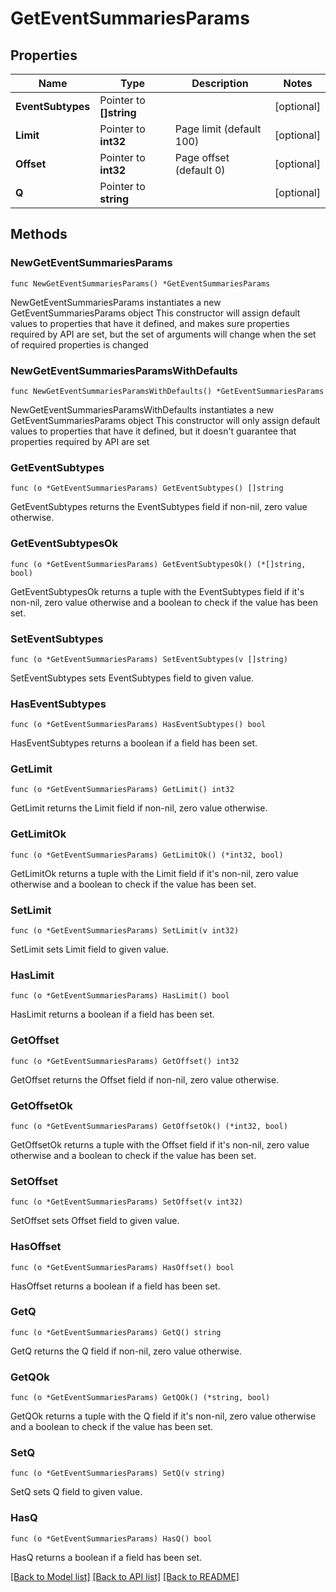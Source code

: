 # GetEventSummariesParams

## Properties

Name | Type | Description | Notes
------------ | ------------- | ------------- | -------------
**EventSubtypes** | Pointer to **[]string** |  | [optional] 
**Limit** | Pointer to **int32** | Page limit (default 100) | [optional] 
**Offset** | Pointer to **int32** | Page offset (default 0) | [optional] 
**Q** | Pointer to **string** |  | [optional] 

## Methods

### NewGetEventSummariesParams

`func NewGetEventSummariesParams() *GetEventSummariesParams`

NewGetEventSummariesParams instantiates a new GetEventSummariesParams object
This constructor will assign default values to properties that have it defined,
and makes sure properties required by API are set, but the set of arguments
will change when the set of required properties is changed

### NewGetEventSummariesParamsWithDefaults

`func NewGetEventSummariesParamsWithDefaults() *GetEventSummariesParams`

NewGetEventSummariesParamsWithDefaults instantiates a new GetEventSummariesParams object
This constructor will only assign default values to properties that have it defined,
but it doesn't guarantee that properties required by API are set

### GetEventSubtypes

`func (o *GetEventSummariesParams) GetEventSubtypes() []string`

GetEventSubtypes returns the EventSubtypes field if non-nil, zero value otherwise.

### GetEventSubtypesOk

`func (o *GetEventSummariesParams) GetEventSubtypesOk() (*[]string, bool)`

GetEventSubtypesOk returns a tuple with the EventSubtypes field if it's non-nil, zero value otherwise
and a boolean to check if the value has been set.

### SetEventSubtypes

`func (o *GetEventSummariesParams) SetEventSubtypes(v []string)`

SetEventSubtypes sets EventSubtypes field to given value.

### HasEventSubtypes

`func (o *GetEventSummariesParams) HasEventSubtypes() bool`

HasEventSubtypes returns a boolean if a field has been set.

### GetLimit

`func (o *GetEventSummariesParams) GetLimit() int32`

GetLimit returns the Limit field if non-nil, zero value otherwise.

### GetLimitOk

`func (o *GetEventSummariesParams) GetLimitOk() (*int32, bool)`

GetLimitOk returns a tuple with the Limit field if it's non-nil, zero value otherwise
and a boolean to check if the value has been set.

### SetLimit

`func (o *GetEventSummariesParams) SetLimit(v int32)`

SetLimit sets Limit field to given value.

### HasLimit

`func (o *GetEventSummariesParams) HasLimit() bool`

HasLimit returns a boolean if a field has been set.

### GetOffset

`func (o *GetEventSummariesParams) GetOffset() int32`

GetOffset returns the Offset field if non-nil, zero value otherwise.

### GetOffsetOk

`func (o *GetEventSummariesParams) GetOffsetOk() (*int32, bool)`

GetOffsetOk returns a tuple with the Offset field if it's non-nil, zero value otherwise
and a boolean to check if the value has been set.

### SetOffset

`func (o *GetEventSummariesParams) SetOffset(v int32)`

SetOffset sets Offset field to given value.

### HasOffset

`func (o *GetEventSummariesParams) HasOffset() bool`

HasOffset returns a boolean if a field has been set.

### GetQ

`func (o *GetEventSummariesParams) GetQ() string`

GetQ returns the Q field if non-nil, zero value otherwise.

### GetQOk

`func (o *GetEventSummariesParams) GetQOk() (*string, bool)`

GetQOk returns a tuple with the Q field if it's non-nil, zero value otherwise
and a boolean to check if the value has been set.

### SetQ

`func (o *GetEventSummariesParams) SetQ(v string)`

SetQ sets Q field to given value.

### HasQ

`func (o *GetEventSummariesParams) HasQ() bool`

HasQ returns a boolean if a field has been set.


[[Back to Model list]](../README.md#documentation-for-models) [[Back to API list]](../README.md#documentation-for-api-endpoints) [[Back to README]](../README.md)


